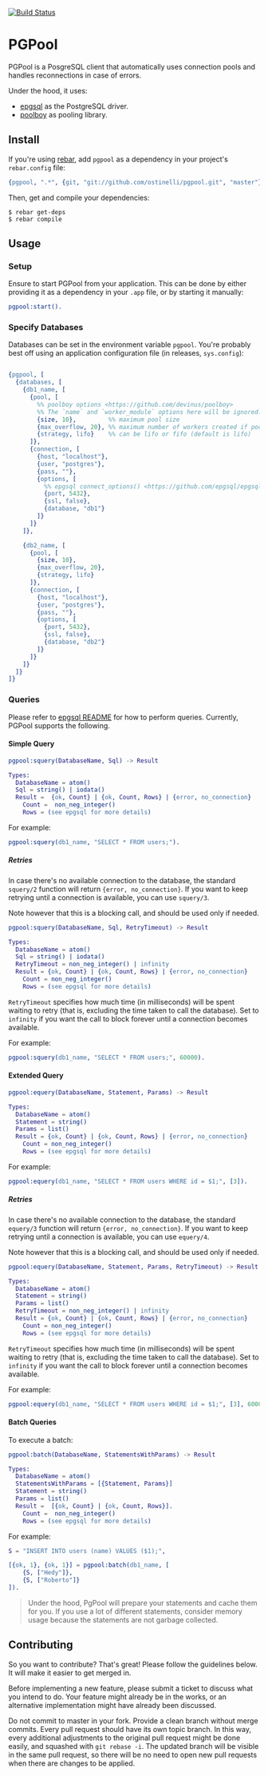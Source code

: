 [![Build Status](https://travis-ci.org/ostinelli/pgpool.svg?branch=master)](https://travis-ci.org/ostinelli/pgpool)

# PGPool

PGPool is a PosgreSQL client that automatically uses connection pools and handles reconnections in case of errors.

Under the hood, it uses:

 * [epgsql](https://github.com/epgsql/epgsql) as the PostgreSQL driver.
 * [poolboy](https://github.com/devinus/poolboy) as pooling library.


## Install

If you're using [rebar](https://github.com/rebar/rebar), add `pgpool` as a dependency in your project's `rebar.config` file:

```erlang
{pgpool, ".*", {git, "git://github.com/ostinelli/pgpool.git", "master"}}
```

Then, get and compile your dependencies:

```
$ rebar get-deps
$ rebar compile
```

## Usage

### Setup
Ensure to start PGPool from your application. This can be done by either providing it as a dependency in your `.app` file, or by starting it manually:

```erlang
pgpool:start().
```

### Specify Databases
Databases can be set in the environment variable `pgpool`. You're probably best off using an application configuration file (in releases, `sys.config`):

```erlang

{pgpool, [
  {databases, [
    {db1_name, [
      {pool, [
        %% poolboy options <https://github.com/devinus/poolboy>
        %% The `name` and `worker_module` options here will be ignored.
        {size, 10},         %% maximum pool size
        {max_overflow, 20}, %% maximum number of workers created if pool is empty
        {strategy, lifo}    %% can be lifo or fifo (default is lifo)
      ]},
      {connection, [
        {host, "localhost"},
        {user, "postgres"},
        {pass, ""},
        {options, [
          %% epgsql connect_options() <https://github.com/epgsql/epgsql>
          {port, 5432},
          {ssl, false},
          {database, "db1"}
        ]}
      ]}
    ]},

    {db2_name, [
      {pool, [
        {size, 10},
        {max_overflow, 20},
        {strategy, lifo}
      ]},
      {connection, [
        {host, "localhost"},
        {user, "postgres"},
        {pass, ""},
        {options, [
          {port, 5432},
          {ssl, false},
          {database, "db2"}
        ]}
      ]}
    ]}
  ]}
]}
```

### Queries
Please refer to [epgsql README](https://github.com/epgsql/epgsql) for how to perform queries. Currently, PGPool supports the following.

#### Simple Query

```erlang
pgpool:squery(DatabaseName, Sql) -> Result

Types:
  DatabaseName = atom()
  Sql = string() | iodata()
  Result =  {ok, Count} | {ok, Count, Rows} | {error, no_connection}
    Count =  non_neg_integer()
    Rows = (see epgsql for more details)
```

For example:

```erlang
pgpool:squery(db1_name, "SELECT * FROM users;").
```

##### Retries
In case there's no available connection to the database, the standard `squery/2` function will return `{error, no_connection}`. If you want to keep retrying until a connection is available, you can use `squery/3`.

Note however that this is a blocking call, and should be used only if needed.

```erlang
pgpool:squery(DatabaseName, Sql, RetryTimeout) -> Result

Types:
  DatabaseName = atom()
  Sql = string() | iodata()
  RetryTimeout = non_neg_integer() | infinity
  Result = {ok, Count} | {ok, Count, Rows} | {error, no_connection}
    Count = non_neg_integer()
    Rows = (see epgsql for more details)
```

`RetryTimeout` specifies how much time (in milliseconds) will be spent waiting to retry (that is, excluding the time taken to call the database). Set to `infinity` if you want the call to block forever until a connection becomes available.

For example:

```erlang
pgpool:squery(db1_name, "SELECT * FROM users;", 60000).
```

#### Extended Query

```erlang
pgpool:equery(DatabaseName, Statement, Params) -> Result

Types:
  DatabaseName = atom()
  Statement = string()
  Params = list()
  Result = {ok, Count} | {ok, Count, Rows} | {error, no_connection}
    Count = non_neg_integer()
    Rows = (see epgsql for more details)
```

For example:

```erlang
pgpool:equery(db1_name, "SELECT * FROM users WHERE id = $1;", [3]).
```

##### Retries
In case there's no available connection to the database, the standard `equery/3` function will return `{error, no_connection}`. If you want to keep retrying until a connection is available, you can use `equery/4`.

Note however that this is a blocking call, and should be used only if needed.

```erlang
pgpool:equery(DatabaseName, Statement, Params, RetryTimeout) -> Result

Types:
  DatabaseName = atom()
  Statement = string()
  Params = list()
  RetryTimeout = non_neg_integer() | infinity
  Result = {ok, Count} | {ok, Count, Rows} | {error, no_connection}
    Count = non_neg_integer()
    Rows = (see epgsql for more details)
```

`RetryTimeout` specifies how much time (in milliseconds) will be spent waiting to retry (that is, excluding the time taken to call the database). Set to `infinity` if you want the call to block forever until a connection becomes available.

For example:

```erlang
pgpool:equery(db1_name, "SELECT * FROM users WHERE id = $1;", [3], 60000).
```


#### Batch Queries
To execute a batch:

```erlang
pgpool:batch(DatabaseName, StatementsWithParams) -> Result

Types:
  DatabaseName = atom()
  StatementsWithParams = [{Statement, Params}]
  Statement = string()
  Params = list()
  Result =  [{ok, Count} | {ok, Count, Rows}].
    Count =  non_neg_integer()
    Rows = (see epgsql for more details)
```

For example:

```erlang
S = "INSERT INTO users (name) VALUES ($1);",

[{ok, 1}, {ok, 1}] = pgpool:batch(db1_name, [
    {S, ["Hedy"]},
    {S, ["Roberto"]}
]).
```

> Under the hood, PgPool will prepare your statements and cache them for you. If you use a lot of different statements, consider memory usage because the statements are not garbage collected.

## Contributing
So you want to contribute? That's great! Please follow the guidelines below. It will make it easier to get merged in.

Before implementing a new feature, please submit a ticket to discuss what you intend to do. Your feature might already be in the works, or an alternative implementation might have already been discussed.

Do not commit to master in your fork. Provide a clean branch without merge commits. Every pull request should have its own topic branch. In this way, every additional adjustments to the original pull request might be done easily, and squashed with `git rebase -i`. The updated branch will be visible in the same pull request, so there will be no need to open new pull requests when there are changes to be applied.
